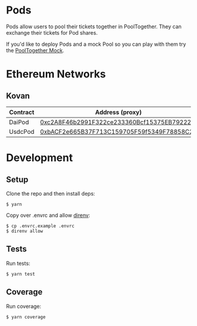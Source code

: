 # Pods

Pods allow users to pool their tickets together in PoolTogether.  They can exchange their tickets for Pod shares.

If you'd like to deploy Pods and a mock Pool so you can play with them try the [PoolTogether Mock](https://github.com/pooltogether/pooltogether-contracts-mock).

# Ethereum Networks

## Kovan

| Contract      | Address (proxy)   | Address (implementation) |
| -------       | --------          | ----------- |
| DaiPod    | [0xc2A8F46b2991F322ce233360Bcf15375EB792223](https://kovan.etherscan.io/address/0xc2A8F46b2991F322ce233360Bcf15375EB792223) | [0xae3C0ca8f3D923301cBcfafEcC1da7D2897cc3F6](https://kovan.etherscan.io/address/0xae3C0ca8f3D923301cBcfafEcC1da7D2897cc3F6) |
| UsdcPod    | [0xbACF2e665B37F713C159705F59f5349F78858C2d](https://kovan.etherscan.io/address/0xbACF2e665B37F713C159705F59f5349F78858C2d) | [0xA3482AbAaB96Bb93a421bCaED3151401EE36C568](https://kovan.etherscan.io/address/0xA3482AbAaB96Bb93a421bCaED3151401EE36C568) |

# Development

## Setup

Clone the repo and then install deps:

```
$ yarn
```

Copy over .envrc and allow [direnv](https://direnv.net/):

```
$ cp .envrc.example .envrc
$ direnv allow
```

## Tests

Run tests:

```
$ yarn test
```

## Coverage 

Run coverage:

```
$ yarn coverage
```
